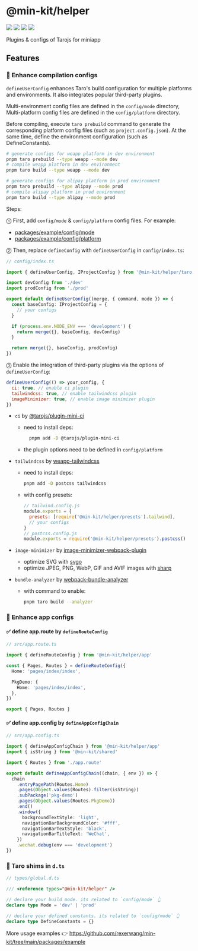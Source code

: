 # @min-kit/helper

[![](https://img.shields.io/codecov/c/github/rexerwang/min-kit?style=for-the-badge)](https://codecov.io/gh/rexerwang/min-kit)
[![](https://img.shields.io/npm/types/%40min-kit/helper?style=for-the-badge)](https://github.com/rexerwang/min-kit/tree/main/packages/helper)
[![](https://img.shields.io/npm/v/%40min-kit/helper?style=for-the-badge)](https://npm.im/@min-kit/helper)
[![](https://img.shields.io/badge/React-Tarojs-007ACC?style=for-the-badge&logo=react&logoColor=61DAFB&labelColor=20232A)](https://github.com/NervJS/taro)

Plugins & configs of Tarojs for miniapp

## Features

### 🚀 Enhance compilation configs

`defineUserConfig` enhances Taro's build configuration for multiple platforms and environments.
It also integrates popular third-party plugins.

Multi-environment config files are defined in the `config/mode` directory,  
Multi-platform config files are defined in the `config/platform` directory.

Before compiling, execute `taro prebuild` command to generate the corresponding platform config files (such as `project.config.json`). At the same time, define the environment configuration (such as DefineConstants).

```sh
# generate configs for weapp platform in dev environment
pnpm taro prebuild --type weapp --mode dev
# compile weapp platform in dev environment
pnpm taro build --type weapp --mode dev

# generate configs for alipay platform in prod environment
pnpm taro prebuild --type alipay --mode prod
# compile alipay platform in prod environment
pnpm taro build --type alipay --mode prod
```

Steps:

⓵ First, add `config/mode` & `config/platform` config files. For example:

- [packages/example/config/mode](https://github.com/rexerwang/min-kit/tree/main/packages/example/config/mode)
- [packages/example/config/platform](https://github.com/rexerwang/min-kit/tree/main/packages/example/config/platform)

⓶ Then, replace `defineConfig` with `defineUserConfig` in `config/index.ts`:

```ts
// config/index.ts

import { defineUserConfig, IProjectConfig } from '@min-kit/helper/taro'

import devConfig from './dev'
import prodConfig from './prod'

export default defineUserConfig((merge, { command, mode }) => {
  const baseConfig: IProjectConfig = {
    // your configs
  }

  if (process.env.NODE_ENV === 'development') {
    return merge({}, baseConfig, devConfig)
  }

  return merge({}, baseConfig, prodConfig)
})
```

⓷ Enable the integration of third-party plugins via the options of `defineUserConfig`:

```js
defineUserConfig(() => your_config, {
  ci: true, // enable ci plugin
  tailwindcss: true, // enable tailwindcss plugin
  imageMinimizer: true, // enable image minimizer plugin
})
```

- `ci` by [@tarojs/plugin-mini-ci](https://www.npmjs.com/package/@tarojs/plugin-mini-ci)

  - need to install deps:
    ```sh
      pnpm add -D @tarojs/plugin-mini-ci
    ```
  - the plugin options need to be defined in `config/platform`

- `tailwindcss` by [weapp-tailwindcss](https://www.npmjs.com/package/weapp-tailwindcss)

  - need to install deps:
    ```sh
    pnpm add -D postcss tailwindcss
    ```
  - with config presets:
    ```js
    // tailwind.config.js
    module.exports = {
      presets: [require('@min-kit/helper/presets').tailwind],
      // your configs
    }
    // postcss.config.js
    module.exports = require('@min-kit/helper/presets').postcss()
    ```

- `image-minimizer` by [image-minimizer-webpack-plugin](https://www.npmjs.com/package/image-minimizer-webpack-plugin)

  - optimize SVG with [svgo](https://www.npmjs.com/package/svgo)
  - optimize JPEG, PNG, WebP, GIF and AVIF images with [sharp](https://www.npmjs.com/package/sharp)

- `bundle-analyzer` by [webpack-bundle-analyzer](https://www.npmjs.com/package/webpack-bundle-analyzer)

  - with command to enable:
    ```sh
    pnpm taro build --analyzer
    ```

### 🚀 Enhance app configs

#### ✅ define app.route by `defineRouteConfig`

```ts
// src/app.route.ts

import { defineRouteConfig } from '@min-kit/helper/app'

const { Pages, Routes } = defineRouteConfig({
  Home: 'pages/index/index',

  PkgDemo: {
    Home: 'pages/index/index',
  },
})

export { Pages, Routes }
```

#### ✅ define app.config by `defineAppConfigChain`

```ts
// src/app.config.ts

import { defineAppConfigChain } from '@min-kit/helper/app'
import { isString } from '@min-kit/shared'

import { Routes } from './app.route'

export default defineAppConfigChain((chain, { env }) => {
  chain
    .entryPagePath(Routes.Home)
    .pages(Object.values(Routes).filter(isString))
    .subPackage('pkg-demo')
    .pages(Object.values(Routes.PkgDemo))
    .end()
    .window({
      backgroundTextStyle: 'light',
      navigationBarBackgroundColor: '#fff',
      navigationBarTextStyle: 'black',
      navigationBarTitleText: 'WeChat',
    })
    .wechat.debug(env === 'development')
})
```

### 🚀 Taro shims in `d.ts`

```ts
// types/global.d.ts

/// <reference types="@min-kit/helper" />

// declare your build mode. its related to `config/mode` 👆
declare type Mode = 'dev' | 'prod'

// declare your defined constants. its related to `config/mode` 👆
declare type DefineConstants = {}
```

More usage examples 👉 https://github.com/rexerwang/min-kit/tree/main/packages/example
